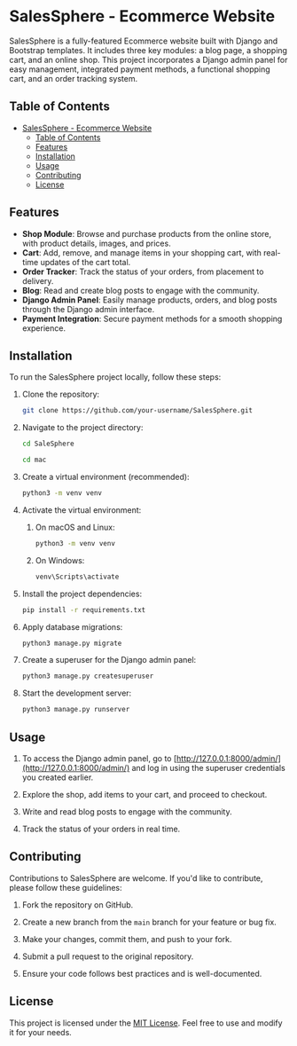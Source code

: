 # SalesSphere - Ecommerce Website

SalesSphere is a fully-featured Ecommerce website built with Django and Bootstrap templates. It includes three key modules: a blog page, a shopping cart, and an online shop. This project incorporates a Django admin panel for easy management, integrated payment methods, a functional shopping cart, and an order tracking system.

## Table of Contents

- [SalesSphere - Ecommerce Website](#salessphere---ecommerce-website)
  - [Table of Contents](#table-of-contents)
  - [Features](#features)
  - [Installation](#installation)
  - [Usage](#usage)
  - [Contributing](#contributing)
  - [License](#license)

## Features

- **Shop Module**: Browse and purchase products from the online store, with product details, images, and prices.
- **Cart**: Add, remove, and manage items in your shopping cart, with real-time updates of the cart total.
- **Order Tracker**: Track the status of your orders, from placement to delivery.
- **Blog**: Read and create blog posts to engage with the community.
- **Django Admin Panel**: Easily manage products, orders, and blog posts through the Django admin interface.
- **Payment Integration**: Secure payment methods for a smooth shopping experience.

## Installation

To run the SalesSphere project locally, follow these steps:

1. Clone the repository:

   ```bash
   git clone https://github.com/your-username/SalesSphere.git
    ```
2. Navigate to the project directory:

   ```bash
   cd SaleSphere
    ```

   ```bash
   cd mac
    ```
3. Create a virtual environment (recommended):

   ```bash
   python3 -m venv venv
    ```

4. Activate the virtual environment:
   1. On macOS and Linux:
        ```bash
        python3 -m venv venv
        ```
   2. On Windows:
        ```bash
        venv\Scripts\activate
        ```

5. Install the project dependencies:
   
    ```bash
    pip install -r requirements.txt
    ```

6. Apply database migrations:

    ```bash
    python3 manage.py migrate
    ```

7. Create a superuser for the Django admin panel:

    ```bash
    python3 manage.py createsuperuser
    ```

8. Start the development server:

    ```bash
    python3 manage.py runserver
    ```

## Usage

1. To access the Django admin panel, go to [http://127.0.0.1:8000/admin/](http://127.0.0.1:8000/admin/) and log in using the superuser credentials you created earlier.

2. Explore the shop, add items to your cart, and proceed to checkout.

3. Write and read blog posts to engage with the community.

4. Track the status of your orders in real time.


## Contributing

Contributions to SalesSphere are welcome. If you'd like to contribute, please follow these guidelines:

1. Fork the repository on GitHub.

2. Create a new branch from the `main` branch for your feature or bug fix.

3. Make your changes, commit them, and push to your fork.

4. Submit a pull request to the original repository.

5. Ensure your code follows best practices and is well-documented.


## License

This project is licensed under the [MIT License](LICENSE). Feel free to use and modify it for your needs.
